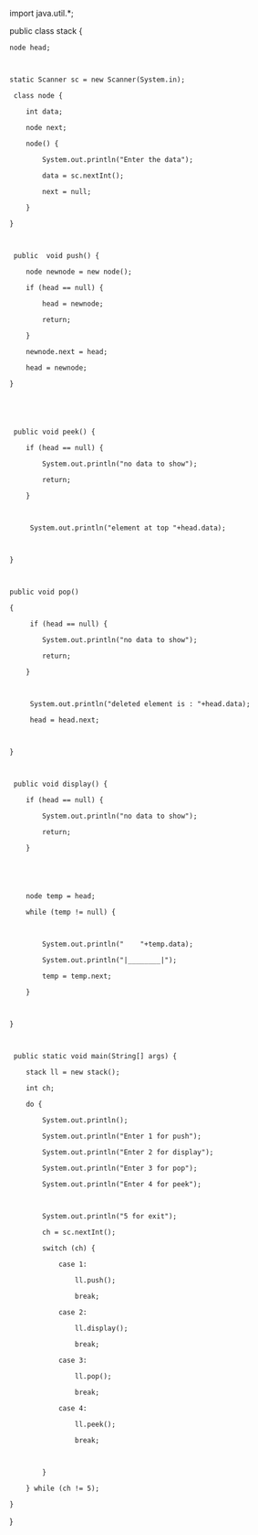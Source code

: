 import java.util.*;

public class stack {

    

    node head;

 

    static Scanner sc = new Scanner(System.in);

     class node {

        int data;

        node next;

        node() {

            System.out.println("Enter the data");

            data = sc.nextInt();

            next = null;

        }

    }

     

     public  void push() {

        node newnode = new node();

        if (head == null) {

            head = newnode;

            return;

        }

        newnode.next = head;

        head = newnode;

    }

     

     

     public void peek() {

        if (head == null) {

            System.out.println("no data to show");

            return;

        }

        

         System.out.println("element at top "+head.data);

       

    }

     

    public void pop()

    {

         if (head == null) {

            System.out.println("no data to show");

            return;

        }

         

         System.out.println("deleted element is : "+head.data);

         head = head.next;

  

    }

     

     public void display() {

        if (head == null) {

            System.out.println("no data to show");

            return;

        }

        

        

        node temp = head;

        while (temp != null) {

           

            System.out.println("    "+temp.data);

            System.out.println("|________|");

            temp = temp.next;

        }

               

    }

     

     public static void main(String[] args) {

        stack ll = new stack();

        int ch;

        do {

            System.out.println();

            System.out.println("Enter 1 for push");

            System.out.println("Enter 2 for display");

            System.out.println("Enter 3 for pop");

            System.out.println("Enter 4 for peek");

            

            System.out.println("5 for exit");

            ch = sc.nextInt();

            switch (ch) {

                case 1:

                    ll.push();

                    break;

                case 2:

                    ll.display();

                    break;

                case 3:

                    ll.pop();

                    break;

                case 4:

                    ll.peek();

                    break;

                

            }

        } while (ch != 5);

    }

    

}
